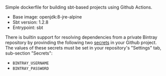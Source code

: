 Simple dockerfile for building sbt-based projects using Github Actions.

- Base image: openjdk:8-jre-alpine
- Sbt version: 1.2.8
- Entrypoint: sbt

There is builtin support for resolving dependencies from a private Bintray repository by provinding the following two [secrets](https://developer.github.com/actions/creating-workflows/storing-secrets/) in your Github project. The values of these secrets must be set in your repository's "Settings" tab, sub-section "Secrets":

- `BINTRAY_USERNAME`
- `BINTRAY_PASSWORD`
